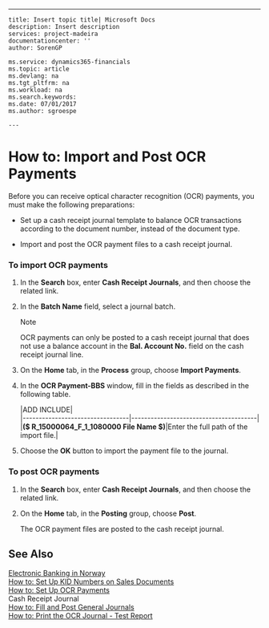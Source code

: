 ---
    title: Insert topic title| Microsoft Docs
    description: Insert description
    services: project-madeira
    documentationcenter: ''
    author: SorenGP

    ms.service: dynamics365-financials
    ms.topic: article
    ms.devlang: na
    ms.tgt_pltfrm: na
    ms.workload: na
    ms.search.keywords:
    ms.date: 07/01/2017
    ms.author: sgroespe

    ---
# How to: Import and Post OCR Payments
Before you can receive optical character recognition \(OCR\) payments, you must make the following preparations:  
  
-   Set up a cash receipt journal template to balance OCR transactions according to the document number, instead of the document type.  
  
-   Import and post the OCR payment files to a cash receipt journal.  
  
### To import OCR payments  
  
1.  In the **Search** box, enter **Cash Receipt Journals**, and then choose the related link.  
  
2.  In the **Batch Name** field, select a journal batch.  
  
    > [!NOTE]  
    >  OCR payments can only be posted to a cash receipt journal that does not use a balance account in the **Bal. Account No.** field on the cash receipt journal line.  
  
3.  On the **Home** tab, in the **Process** group, choose **Import Payments**.  
  
4.  In the **OCR Payment-BBS** window, fill in the fields as described in the following table.  
  
    |ADD INCLUDE<!--[!INCLUDE[bp_tablefield](../../includes/bp_tabledescription_md.md)]-->|  
    |---------------------------------|---------------------------------------|  
    |**\($ R\_15000064\_F\_1\_1080000  File Name $\)**|Enter the full path of the import file.|  
  
5.  Choose the **OK** button to import the payment file to the journal.  
  
### To post OCR payments  
  
1.  In the **Search** box, enter **Cash Receipt Journals**, and then choose the related link.  
  
2.  On the **Home** tab, in the **Posting** group, choose **Post**.  
  
     The OCR payment files are posted to the cash receipt journal.  
  
## See Also  
 [Electronic Banking in Norway](../electronic-banking-in-norway.md)   
 [How to: Set Up KID Numbers on Sales Documents](../how-to-set-up-kid-numbers-on-sales-documents.md)   
 [How to: Set Up OCR Payments](../how-to-set-up-ocr-payments.md)   
 Cash Receipt Journal   
 [How to: Fill and Post General Journals](../how-to-fill-and-post-general-journals.md)   
 [How to: Print the OCR Journal - Test Report](../how-to-print-the-ocr-journal-test-report.md)